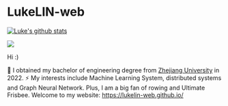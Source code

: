 ﻿# LukeLIN-web
 
[![Luke's github stats](https://github-readme-stats.vercel.app/api?username=LukeLIN-web)](https://github.com/LukeLIN-web/github-readme-stats)

![](https://komarev.com/ghpvc/?username=LukeLIN-web&color=orange&style=flat-square)

<!--
**LukeLIN** is a ✨ _special_ ✨ repository because its `README.md` (this file) appears on your GitHub profile.

Here are some ideas to get you started:

- 🔭 I’m currently working on ...
- 🌱 I’m currently learning ...
- 👯 I’m looking to collaborate on ...
- 🤔 I’m looking for help with ...
- 💬 Ask me about ...
- 📫 How to reach me: ...
- 😄 Pronouns: ...
- ⚡ Fun fact: ...
-->

Hi :)

🌱 I obtained my bachelor of engineering degree from  [Zhejiang University](https://www.zju.edu.cn/) in 2022. ⚡ My interests include Machine Learning System, distributed systems and Graph Neural Network. Plus, I am a big fan of rowing and Ultimate Frisbee. Welcome to my website: https://lukelin-web.github.io/
